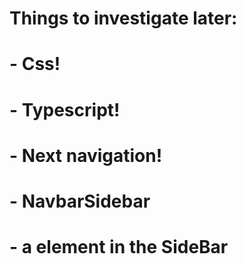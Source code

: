 # Things to investigate later:
# - Css!
# - Typescript!
# - Next navigation!
# - NavbarSidebar
# - a element in the SideBar
